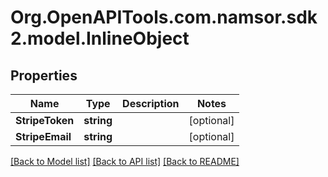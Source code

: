 # Org.OpenAPITools.com.namsor.sdk2.model.InlineObject
## Properties

Name | Type | Description | Notes
------------ | ------------- | ------------- | -------------
**StripeToken** | **string** |  | [optional] 
**StripeEmail** | **string** |  | [optional] 

[[Back to Model list]](../README.md#documentation-for-models) [[Back to API list]](../README.md#documentation-for-api-endpoints) [[Back to README]](../README.md)


